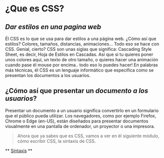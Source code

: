 # ¿Que es CSS?
## _Dar estilos en una pagina web_ 

Él CSS es lo que se usa para dar estilos a una página web. ¿Cómo así que estilos? Colores, tamaños, distancias, animaciones… Todo eso se hace con CSS. Genial, cierto?
CSS son unas siglas que significa: Cascading Style Sheet, es decir, Hoja de Estilos en Cascadas. Así que si tu quieres poner unos colores aquí, un texto de otro tamaño, o quieres hacer una animación cuando pase él mouse por encima.. todo eso lo puedes hacer! 
En palabras más técnicas, él CSS es un lenguaje informático que especifica como se presentan los documentos a los usuarios. 

## ¿Cómo así que presentar un _documento a los usuarios_? 
Presentar un documento a un usuario significa convertirlo en un formulario que el público pueda utilizar. Los navegadores, como por ejemplo Firefox, Chrome o Edge (en-US), están diseñados para presentar documentos visualmente en una pantalla de ordenador, un proyector o una impresora.

> Ahora que ya sabes que es CSS, vamos a ver en él siguiente módulo, cómo escribir CSS, la sintaxis de CSS.

** [Sintaxis] **

[Sintaxis]: </sintaxis.md>
